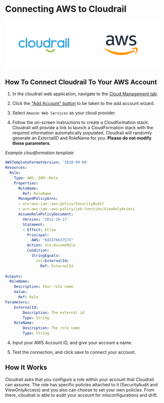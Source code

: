# Connecting AWS to Cloudrail

![AWS logo](../_media/integrations/cloudrail_aws.png)


## How To Connect Cloudrail To Your AWS Account
1. In the cloudrail web application, navigate to the [Cloud Management tab](https://web.cloudrail.app/environments/cloud-management).

2. Click the ["Add Account" button](https://web.cloudrail.app/add-account) to be taken to the add account wizard.

3. Select `Amazon Web Services` as your cloud provider.

4. Follow the on-screen instructions to create a Cloudformation stack. Cloudrail will provide a link to launch a CloudFormation stack with the required information automatically populated. Cloudrail will randomly generate an ExternalID and RoleName for you. **Please do not modify these parameters**.


*Example cloudformation template*
```yaml
AWSTemplateFormatVersion: '2010-09-09'
Resources:
  Role:
    Type: AWS::IAM::Role
    Properties:
      RoleName:
        Ref: RoleName
      ManagedPolicyArns:
      - arn:aws:iam::aws:policy/SecurityAudit
      - arn:aws:iam::aws:policy/job-function/ViewOnlyAccess
      AssumeRolePolicyDocument:
        Version: '2012-10-17'
        Statement:
        - Effect: Allow
          Principal:
            AWS: "645376637575"
          Action: sts:AssumeRole
          Condition:
            StringEquals:
              sts:ExternalId:
                Ref: ExternalId

Outputs:
  RoleName:
    Description: Your role name
    Value:
      Ref: Role
Parameters:
    ExternalId:
        Description: The external id
        Type: String
    RoleName:
        Description: The role name
        Type: String
```

4. Input your AWS Account ID, and give your account a name.

5. Test the connection, and click save to connect your account.

## How It Works
Cloudrail asks that you configure a role within your account that Cloudrail can assume. The role has specific policies attached to it (SecurityAudit and ViewOnlyAccess) and you also can choose to set your own policies. From there, cloudrail is able to audit your account for misconfigurations and drift.

